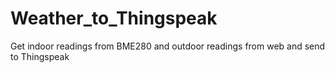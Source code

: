 # Weather_to_Thingspeak
Get indoor readings from BME280 and outdoor readings from web and send to Thingspeak
